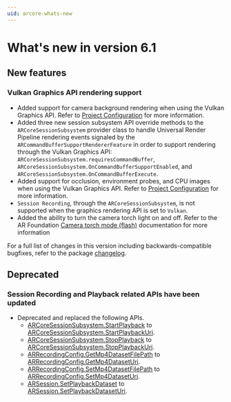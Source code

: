 ```yaml
---
uid: arcore-whats-new
---
```

# What's new in version 6.1

## New features

### Vulkan Graphics API rendering support

- Added support for camera background rendering when using the Vulkan Graphics API. Refer to [Project Configuration](xref:arcore-project-config) for more information.
- Added three new session subsystem API override methods to the `ARCoreSessionSubsystem` provider class to handle Universal Render Pipeline
rendering events signaled by the `ARCommandBufferSupportRendererFeature` in order to support rendering through the Vulkan Graphics API: `ARCoreSessionSubsystem.requiresCommandBuffer`, `ARCoreSessionSubsystem.OnCommandBufferSupportEnabled`, and `ARCoreSessionSubsystem.OnCommandBufferExecute`.
- Added support for occlusion, environment probes, and CPU images when using the Vulkan Graphics API. Refer to [Project Configuration](xref:arcore-project-config) for more information.
- `Session Recording`, through the `ARCoreSessionSubsystem`, is not supported when the graphics rendering API is set to `Vulkan`.
- Added the ability to turn the camera torch light on and off. Refer to the AR Foundation [Camera torch mode (flash)](xref:arfoundation-camera-torch-mode) documentation for more information

For a full list of changes in this version including backwards-compatible bugfixes, refer to the package [changelog](xref:arcore-changelog).

## Deprecated

### Session Recording and Playback related APIs have been updated

- Deprecated and replaced the following APIs.
  - [ARCoreSessionSubsystem.StartPlayback](xref:UnityEngine.XR.ARCore.ARCoreSessionSubsystem.StartPlayback) to [ARCoreSessionSubsystem.StartPlaybackUri](xref:UnityEngine.XR.ARCore.ARCoreSessionSubsystem.StartPlaybackUri).
  - [ARCoreSessionSubsystem.StopPlayback](xref:UnityEngine.XR.ARCore.ARCoreSessionSubsystem.StopPlayback) to [ARCoreSessionSubsystem.StopPlaybackUri](xref:UnityEngine.XR.ARCore.ARCoreSessionSubsystem.StopPlaybackUri).
  - [ARRecordingConfig.GetMp4DatasetFilePath](xref:UnityEngine.XR.ARCore.ARRecordingConfig.GetMp4DatasetFilePath) to [ARRecordingConfig.GetMp4DatasetUri](xref:UnityEngine.XR.ARCore.ARRecordingConfig.GetMp4DatasetUri).
  - [ARRecordingConfig.SetMp4DatasetFilePath](xref:UnityEngine.XR.ARCore.ARRecordingConfig.SetMp4DatasetFilePath) to [ARRecordingConfig.SetMp4DatasetUri](xref:UnityEngine.XR.ARCore.ARRecordingConfig.SetMp4DatasetUri).
  - [ARSession.SetPlaybackDataset](xref:UnityEngine.XR.ARCore.ARSession.SetPlaybackDataset) to [ARSession.SetPlaybackDatasetUri](xref:UnityEngine.XR.ARCore.ARSession.SetPlaybackDatasetUri).